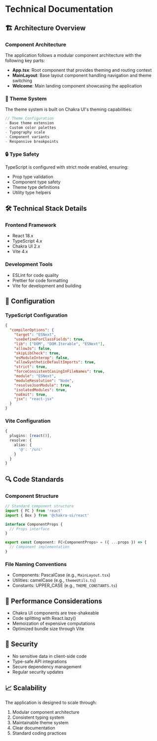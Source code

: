 # Technical Documentation

## 🏗️ Architecture Overview

### Component Architecture

The application follows a modular component architecture with the following key parts:

- **App.tsx**: Root component that provides theming and routing context
- **MainLayout**: Base layout component handling navigation and theme switching
- **Welcome**: Main landing component showcasing the application

### 🎨 Theme System

The theme system is built on Chakra UI's theming capabilities:

```typescript
// Theme Configuration
- Base theme extension
- Custom color palettes
- Typography scale
- Component variants
- Responsive breakpoints
```

### 🔒 Type Safety

TypeScript is configured with strict mode enabled, ensuring:

- Prop type validation
- Component type safety
- Theme type definitions
- Utility type helpers

## 🛠️ Technical Stack Details

### Frontend Framework
- React 18.x
- TypeScript 4.x
- Chakra UI 2.x
- Vite 4.x

### Development Tools
- ESLint for code quality
- Prettier for code formatting
- Vite for development and building

## 🔧 Configuration

### TypeScript Configuration
```json
{
  "compilerOptions": {
    "target": "ESNext",
    "useDefineForClassFields": true,
    "lib": ["DOM", "DOM.Iterable", "ESNext"],
    "allowJs": false,
    "skipLibCheck": true,
    "esModuleInterop": false,
    "allowSyntheticDefaultImports": true,
    "strict": true,
    "forceConsistentCasingInFileNames": true,
    "module": "ESNext",
    "moduleResolution": "Node",
    "resolveJsonModule": true,
    "isolatedModules": true,
    "noEmit": true,
    "jsx": "react-jsx"
  }
}
```

### Vite Configuration
```typescript
{
  plugins: [react()],
  resolve: {
    alias: {
      '@': '/src'
    }
  }
}
```

## 🔍 Code Standards

### Component Structure
```typescript
// Standard component structure
import { FC } from 'react'
import { Box } from '@chakra-ui/react'

interface ComponentProps {
  // Props interface
}

export const Component: FC<ComponentProps> = ({ ...props }) => {
  // Component implementation
}
```

### File Naming Conventions
- Components: PascalCase (e.g., `MainLayout.tsx`)
- Utilities: camelCase (e.g., `themeUtils.ts`)
- Constants: UPPER_CASE (e.g., `THEME_CONSTANTS.ts`)

## 🚀 Performance Considerations

- Chakra UI components are tree-shakeable
- Code splitting with React.lazy()
- Memoization of expensive computations
- Optimized bundle size through Vite

## 🔐 Security

- No sensitive data in client-side code
- Type-safe API integrations
- Secure dependency management
- Regular security updates

## 📈 Scalability

The application is designed to scale through:

1. Modular component architecture
2. Consistent typing system
3. Maintainable theme system
4. Clear documentation
5. Standard coding practices
